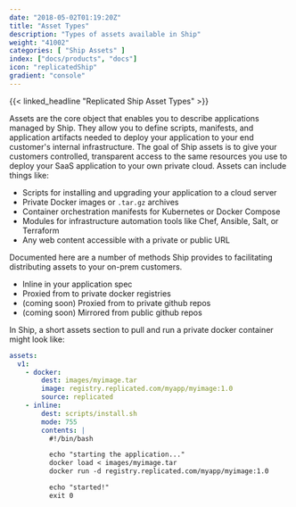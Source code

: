 ```yaml
---
date: "2018-05-02T01:19:20Z"
title: "Asset Types"
description: "Types of assets available in Ship"
weight: "41002"
categories: [ "Ship Assets" ]
index: ["docs/products", "docs"]
icon: "replicatedShip"
gradient: "console"
---
```


{{< linked_headline "Replicated Ship Asset Types" >}}

Assets are the core object that enables you to describe applications managed by Ship. They allow you to define scripts, manifests, and application artifacts needed to deploy your application to your end customer's internal infrastructure. The goal of Ship assets is to give your customers controlled, transparent access to the same resources you use to deploy your SaaS application to your own private cloud. Assets can include things like:

- Scripts for installing and upgrading your application to a cloud server
- Private Docker images or `.tar.gz` archives
- Container orchestration manifests for Kubernetes or Docker Compose
- Modules for infrastructure automation tools like Chef, Ansible, Salt, or Terraform
- Any web content accessible with a private or public URL

Documented here are a number of methods Ship provides to facilitating distributing assets to your on-prem customers.

- Inline in your application spec
- Proxied from to private docker registries
- (coming soon) Proxied from to private github repos
- (coming soon) Mirrored from public github repos

In Ship, a short assets section to pull and run a private docker container might look like:

```yaml
assets:
  v1:
    - docker:
        dest: images/myimage.tar
        image: registry.replicated.com/myapp/myimage:1.0
        source: replicated
    - inline:
        dest: scripts/install.sh
        mode: 755
        contents: |
          #!/bin/bash

          echo "starting the application..."
          docker load < images/myimage.tar
          docker run -d registry.replicated.com/myapp/myimage:1.0

          echo "started!"
          exit 0
```
